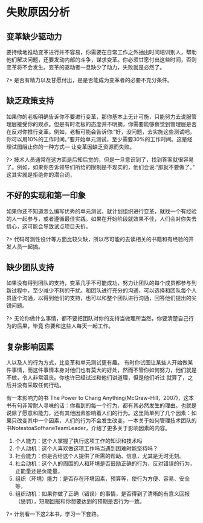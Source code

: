 # 失败原因分析

## 变革缺少驱动力 

要持续地推动变革进行并不容易，你需要在日常工作之外抽出时间培训别人，帮助他们解决问题，还要发动内部的斗争，谋求变革。你必须甘愿付出这些时间，否则变革将不会发生。变革的驱动者一旦缺少了动力，失败就是必然了。

?> 是否有精力以及甘愿付出，是是否能成为变革者的必要不充分条件。

## 缺乏政策支持

如果你的老板明确告诉你不要进行变革，那你基本上无计可施，只能努力去说服管理层接受你的观点。但是有时老板的态度并不明朗，你需要能够察觉到管理层是否在反对你推行变革。例如，老板可能会告诉你:“好，没问题，去实施这些测试吧，你可以用10%的工作时间。”要开始单元测试，至少需要30%的工作时间。这是经理试图阻止你的一种方式— 让变革因缺乏资源而失败。

?> 技术人员通常在这方面是后知后觉的，但是一旦意识到了，找到答案就很容易了。例如，如果你告诉领导们所给的限制是不现实的，他们会说:“那就不要做了。” 这其实就是拒绝你的潜台词，


## 不好的实现和第一印象 

如果你还不知道怎么编写优秀的单元测试，就计划组织进行变革，就找一个有经验的人一起参与，或者遵循最佳实践。如果在开始阶段就效果不佳，人们会对你失去信心，这可能会导致试点项目夭折。

?> 代码可测性设计等方面比较欠缺，所以尽可能的去读相关的书籍和有经验的开发人员一起搞。

## 缺少团队支持 

如果没有得到团队的支持，变革几乎不可能成功，努力让团队的每个成员都参与到新过程中，至少减少不利的干扰。和团队进行充分的沟通，可以选择和团队每个人员逐个沟通，以得到他们的支持，也可以和整个团队进行沟通，回答他们提出的尖锐问题。

?> 无论你做什么事情，都不要把团队对你的支持当做理所当然，你要清楚自己行为的后果，毕竟 你要和这些人每天一起工作。


## 复杂影响因素 

人以及人的行为方式，比变革和单元测试更有趣。 有时你试图让某些人开始做某件事情，而这件事情本身对他们也有莫大的好处，然而不管你如何努力，他们就是不做，令人非常沮丧。你也许已经试过和他们讲道理，但是他们听过 就算了，之后并没有采取任何行动。

有一本影响力的书 The Power to Chang Anything(McGraw-Hill，2007)，这本书有句非常耐人寻味的话：你看到的每一个行为，都有其必然发生的理由。也就是说除了愿意和能力，还有其他因素影响着人们的行为。这里简单列了几个因素：如果只改变其中一个因素，人们的行为不会发生改变。一本关于如何管理技术团队的书NotestoaSofhaneTeamLeader，介绍了更多关于影响因素的内容。

1. 个人能力：这个人掌握了执行这项工作的知识和技术吗
2. 个人动机：这个人喜欢做这项工作吗当遇到困难时能坚持吗？
3. 社会能力：你是否给这个人提供了所需的帮助、信息，尤其是无时无刻。
4. 社会动机：这个人的周围的人和环境是否鼓励正确的行为，反对错误的行为，正能量还是负能量。
5. 组织（环境）能力：是否存在环境因素，预算等，使行为方便、容易、安全等，
6. 组织动机：如果你做了正确（错误）的事情，是否得到了清晰的有意义回报（惩罚），短期回报和你想要达到的预期是否行为一致。


?> 计划看一下这2本书，学习一下套路。
